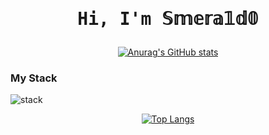 <div align="center">
  <h1><pre>Hi, I'm 𝕊𝕞𝕖𝕣𝕒𝟙𝕕𝟘</pre></h1>
</div>


<div align="center">

[![Anurag's GitHub stats](https://github-readme-stats.vercel.app/api?username=Smera1d0&show_icons=true&theme=radical&count_private=true)](https://github.com/anuraghazra/github-readme-stats)

</div>

### My Stack
![stack](https://skillicons.dev/icons?i=python,md,nodejs,ps,js,css,cpp,c,docker&perline=6&theme=dark)

<div align="center">

[![Top Langs](https://github-readme-stats.vercel.app/api/top-langs/?username=Smera1d0&show_icons=true&theme=radical&count_private=true)](https://github.com/anuraghazra/github-readme-stats)

</div>



